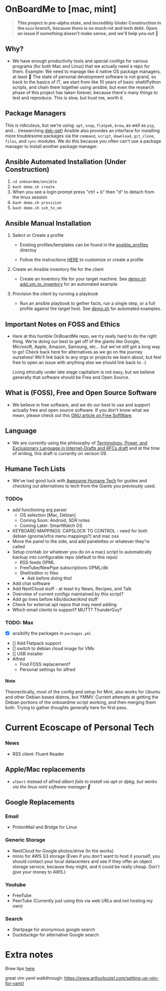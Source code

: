 # OnBoardMe to [mac, mint]

> **This project in pre-alpha state, and incredibly **Under Construction** in the `main` branch, because there is so much rot and tech debt. Open an issue if something doesn't make sense, and we'll help you out 💙**

## Why?

- We have enough productivity tools and special configs for various programs (for both Mac and Linux) that we actually need a repo for them. Example: We need to manage like 4 native OS package managers, at least 🤦 The state of personal development software is not grand, so back to the basics of IT, we start from like 10 years of basic shell/Python scripts, and chain them together using ansible, but even the research phase of this project has taken forever, because there's many things to test and reproduce. This is slow, but trust me, worth it.

## Package Managers

This is ridiculous, but we're using: `apt`, `snap`, `flatpak`, `brew`, as well as `pip`, and... (researching [deb-get](http://manpages.ubuntu.com/manpages/bionic/man1/debget.1p.html)) Ansible also provides an interface for installing more troublesome packages via the `command`, `script`, `download`, `git_clone`, `files`, and `sync` modules. We do this because you often can't use a package manager to install another package manager.

## Ansible Automated Installation (Under Construction)

  1. `cd onboardme/ansible`
  2. `bash demo.sh create`
  3. When you see a login prompt press "ctrl + b" then "d" to detach from the tmux session
  4. `bash demo.sh provision`
  5. `bash demo.sh ssh_to_vm`

## Ansible Manual Installation

1. Select or Create a profile

    - Existing profiles/templates can be found in the [ansible_profiles](onboardme/configs/ansible_profiles) directoy

    - Follow the instructions [HERE](onboardme/configs/ansible_profiles/README.md) to customize or create a profile

2. Create an Ansible inventory file for the client

    - Create an inventory file for your target machine. See [demo.sh add_vm_to_inventory](/home/max/onboardme/ansible/demo.sh) for an automated example

3. Provision the client by running a playbook

    - Run an ansible playbook to gether facts, run a single step, or a full profile against the target host. See [demo.sh](/home/max/onboardme/ansible/demo.sh) for automated examples.

## Important Notes on FOSS and Ethics

- Here at this humble OnBoardMe repo, we try really hard to do the right thing. We're doing our best to get off of the giants like Google, Microsoft, Apple, Amazon, Samsung, etc... but we've still got a long way to go! Check back here for alternatives as we go on the journey ourselves! We'll link back to any orgs or projects we learn about, but feel free to open an issue with anything else we should link back to. :)

  Living ethically under late stage capitalism is not easy, but we believe generally that software should be Free and Open Source.

## What is (FOSS), Free and Open Source Software

- We believe in free software, and we do our best to use and support actually free and open source software. If you don't know what we mean, please check out this [GNU article on Free SoftWare](https://www.gnu.org/philosophy/free-sw.en.html).

## Language

- We are currently using the philosophy of [Terminology, Power, and Exclusionary Language in Internet-Drafts and RFCs draft](https://datatracker.ietf.org/doc/html/draft-knodel-terminology-09) and at the time of writing, this draft is currently on verison 09.

## Humane Tech Lists

- We've had good luck with [Awesome Humane Tech](https://github.com/humanetech-community/awesome-humane-tech) for guides and checking out alternatives to tech from the Giants you previously used.


### TODOs

* add functioning arg parser
  * OS selection [Mac, Debian]
   * Coming Soon: Android, SDR notes
   * Coming Later: SmartWatch OS 
* KEYBOARD MAPPINGS: CAPSLOCK TO CONTROL - need for both debian (gnome/xfce menu mappings?) and mac osx
* Move the panel to the side, and add panelettes or whatever they're called
* Setup crontab (or whatever you do on a mac) script to automatically backup into configurable repo (default to this repo):
  * RSS feeds OPML
  * FreeTube/NewPipe subscriptions OPML/db
  * Shell/editor rc files
    * Ask before doing this!
* Add chat software
* Add NextCloud stuff - at least try News, Recipes, and Talk
* Overview of current configs maintained by this script?
* Add go lines before k8s/docker/kind stuff
* Check for external apt repos that may need adding
* Which email clients to support? MUTT? ThunderGuy?

### TODO: Max

- [x] ansiblify the packages in `packages.yml`
- [] Add Flatpack support
- [] switch to debian cloud image for VMs
- [] USB installer
- Alfred
  - Find FOSS replacement?
  - Personal settings for alfred

#### Note

Theorectically, most of the config and setup for Mint, also works for Ubuntu and other Debian based distros, but YMMV.
Current attempts at getting the Debian portions of the onboardme script working, and then merging them both. Trying to gather thoughts generally here for first pass.

# Current Ecoscape of Personal Tech

### News

- RSS client: Fluent Reader

## Apple/Mac replacements

- `albert` instead of alfred
*albert fails to install via apt or dpkg, but works via the linux mint software manager :shrug:*

## Google Replacements

### Email

- ProtonMail and Bridge for Linux

### Generic Storage

- NextCloud for Google photos/drive (In the works)
- minio for AWS S3 storage
  (Even if you don't want to host it yourself, you should contact your local datacenters and see if they offer an object storage service, because they might, and it could be really cheap. Don't give your money to AWS.)

### Youtube

- FreeTube
- PeerTube (Currently just using this via web URLs and not hosting my own)

### Search

- Startpage for anonymous google search
- Duckduckgo for alternative Google search


# Extra notes

Brew tips [here](https://gist.github.com/ChristopherA/a579274536aab36ea9966f301ff14f3f)

great vim yaml walkthrough:
https://www.arthurkoziel.com/setting-up-vim-for-yaml/
